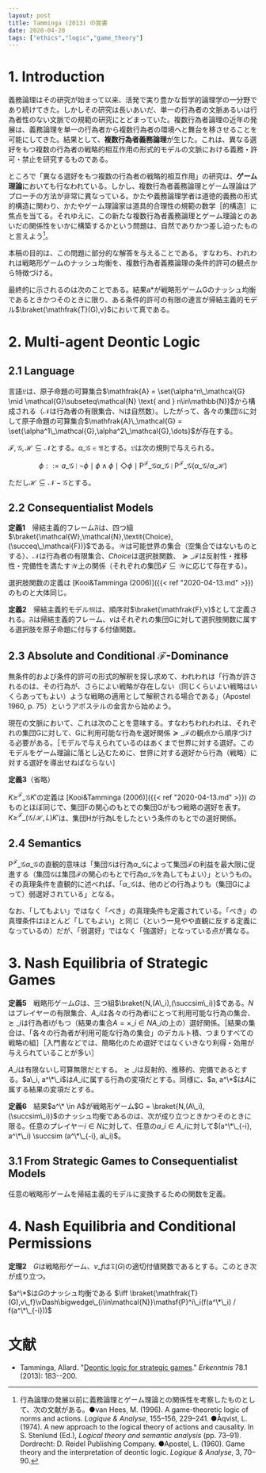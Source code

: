 ```yaml
---
layout: post
title: Tamminga (2013) の覚書
date: 2020-04-20
tags: ["ethics","logic","game_theory"]
---
```


# 1. Introduction
義務論理はその研究が始まって以来、活発で実り豊かな哲学的論理学の一分野であり続けてきた。しかしその研究は長いあいだ、単一の行為者の文脈あるいは行為者性のない文脈での規範の研究にとどまっていた。複数行為者論理の近年の発展は、義務論理を単一の行為者から複数行為者の環境へと舞台を移させることを可能にしてきた。結果として、**複数行為者義務論理**が生じた。これは、異なる選好をもつ複数の行為者の戦略的相互作用の形式的モデルの文脈における義務・許可・禁止を研究するものである。

ところで「異なる選好をもつ複数の行為者の戦略的相互作用」の研究は、**ゲーム理論**においても行なわれている。しかし、複数行為者義務論理とゲーム理論はアプローチの方法が非常に異なっている。かたや義務論理学者は道徳的義務の形式的構造に関わり、かたやゲーム理論家は道具的合理性の規範の数学［的構造］に焦点を当てる。それゆえに、この新たな複数行為者義務論理とゲーム理論とのあいだの関係性をいかに構築するかという問題は、自然でありかつ差し迫ったものと言えよう[^1]。

[^1]: 行為論理の発展以前に義務論理とゲーム理論との関係性を考察したものとして、次の文献がある。●van Hees, M. (1996). A game-theoretic logic of norms and actions. *Logique & Analyse*, 155–156, 229–241. ●Åqvist, L. (1974). A new approach to the logical theory of actions and causality. In S. Stenlund (Ed.), *Logical theory and semantic analysis* (pp. 73–91). Dordrecht: D. Reidel Publishing Company. ●Apostel, L. (1960). Game theory and the interpretation of deontic logic. *Logique & Analyse*, 3, 70–90.

本稿の目的は、この問題に部分的な解答を与えることである。すなわち、われわれは戦略形ゲームのナッシュ均衡を、複数行為者義務論理の条件的許可の観点から特徴づける。

最終的に示されるのは次のことである。結果a*が戦略形ゲームGのナッシュ均衡であるときかつそのときに限り、ある条件的許可の有限の連言が帰結主義的モデル$\braket{\mathfrak{T}(G),v}$において真である。

# 2. Multi-agent Deontic Logic
## 2.1 Language
言語$\mathfrak{L}$は、原子命題の可算集合$\mathfrak{A} = \set{\alpha^n\_\mathcal{G} \mid \mathcal{G}\subseteq\mathcal{N} \text{ and } n\in\mathbb{N}}$から構成される（$\mathcal{N}$は行為者の有限集合、$\mathbb{N}$は自然数）。したがって、各々の集団$\mathcal{G}$に対して原子命題の可算集合$\mathfrak{A}\_\mathcal{G} = \set{\alpha^1\_\mathcal{G},\alpha^2\_\mathcal{G},\dots}$が存在する。

$\mathcal{F,G,H}\subseteq\mathcal{N}$とする。$a\_\mathcal{G}\in\mathfrak{A}$とする。$\mathfrak{L}$は次の規則で与えられる。

$$
    \phi ::= a\_\mathcal{G}\mid \lnot\phi\mid \phi\land\phi\mid \Diamond\phi\mid \mathsf{P}^\mathcal{F}\_\mathcal{G}\alpha\_\mathcal{G}\mid \mathsf{P}^\mathcal{F}\_\mathcal{G}(\alpha\_\mathcal{G}/\alpha\_\mathcal{H})
$$

ただし$\mathcal{H}\subseteq\mathcal{N}-\mathcal{G}$とする。

## 2.2 Consequentialist Models
**定義1**　帰結主義的フレーム$\mathfrak{F}$は、四つ組$\braket{\mathcal{W},\mathcal{N},\textit{Choice},(\succeq\_\mathcal{F})}$である。$\mathcal{W}$は可能世界の集合（空集合ではないものとする）、$\mathcal{N}$は行為者の有限集合、$\textit{Choice}$は選択肢関数、$\succeq\_\mathcal{F}$は反射性・推移性・完備性を満たす$\mathcal{W}$上の関係（それぞれの集団$\mathcal{F}\subseteq\mathcal{W}$に応じて存在する）。

選択肢関数の定義は [Kooi\&Tamminga (2006)]({{< ref "2020-04-13.md" >}}) のものと大体同じ。

**定義2**　帰結主義的モデル$\mathfrak{M}$は、順序対$\braket{\mathfrak{F},v}$として定義される。$\mathfrak{F}$は帰結主義的フレーム、$v$はそれぞれの集団Gに対して選択肢関数に属する選択肢を原子命題に付与する付値関数。

## 2.3 Absolute and Conditional $\mathcal{F}$-Dominance
無条件的および条件的許可の形式的解釈を探し求めて、われわれは「行為が許されるのは、その行為が、さらによい戦略が存在しない（同じくらいよい戦略はいくらあってもよい）ような戦略の適用として解釈される場合である」（Apostel 1960, p. 75）というアポステルの金言から始めよう。

現在の文脈において、これは次のことを意味する。すなわちわれわれは、それぞれの集団Gに対して、Gに利用可能な行為を選好関係$\succeq\_\mathcal{F}$の観点から順序づける必要がある。［モデルで与えられているのはあくまで世界に対する選好。このモデルをゲーム理論に落とし込むために、世界に対する選好から行為（戦略）に対する選好を導出せねばならない］

**定義3**（省略）

$K\geq^\mathcal{F}\_\mathcal{G} K'$の定義は [Kooi\&Tamminga (2006)]({{< ref "2020-04-13.md" >}}) のものとほぼ同じで、集団Fの関心のもとでの集団Gがもつ戦略の選好を表す。$K\geq^\mathcal{F}\_{(\mathcal{G}/\mathcal{H},L)} K'$は、集団Hが行為Lをしたという条件のもとでの選好関係。

## 2.4 Semantics
$\mathsf{P}^\mathcal{F}\_\mathcal{G}\alpha\_\mathcal{G}$の直観的意味は「集団$\mathcal{G}$は行為$\alpha\_\mathcal{G}$によって集団$\mathcal{F}$の利益を最大限に促進する（集団$\mathcal{G}$は集団$\mathcal{F}$の関心のもとで行為$\alpha\_\mathcal{G}$を為してもよい）」というもの。その真理条件を直観的に述べれば、「$\alpha\_\mathcal{G}$は、他のどの行為よりも（集団Gによって）弱選好されている」となる。

なお、「してもよい」ではなく「べき」の真理条件も定義されている。「べき」の真理条件はほとんど「してもよい」と同じ（という一見やや直観に反する定義になっているの）だが、「弱選好」ではなく「強選好」となっている点が異なる。

# 3. Nash Equilibria of Strategic Games
**定義5**　戦略形ゲーム$G$は、三つ組$\braket{N,(A\_i),(\succsim\_i)}$である。$N$はプレイヤーの有限集合、$A\_i$は各々の行為者iにとって利用可能な行為の集合、$\succsim\_i$は行為者iがもつ（結果の集合$A = \times\_{i\in N} A\_i$の上の）選好関係。［結果の集合は、「各々の行為者が利用可能な行為の集合」のデカルト積、つまりすべての戦略の組］［入門書などでは、簡略化のため選好ではなくいきなり利得・効用が与えられていることが多い］

$A\_i$は有限ないし可算無限だとする。$\succsim\_i$は反射的、推移的、完備であるとする。$a\_i, a^\*\_i$は$A\_i$に属する行為の変項だとする。同様に、$a, a^\*$は$A$に属する結果の変項だとする。

**定義6**　結果$a^\* \in A$が戦略形ゲーム$G = \braket{N,(A\_i),(\succsim\_i)}$のナッシュ均衡であるのは、次が成り立つときかつそのときに限る。任意のプレイヤー$i\in N$に対して、任意の$a\_i\in A\_i$に対して$(a^\*\_{-i}, a^\*\_i) \succsim (a^\*\_{-i}, a\_i)$。

## 3.1 From Strategic Games to Consequentialist Models
任意の戦略形ゲームを帰結主義的モデルに変換するための関数を定義。

# 4. Nash Equilibria and Conditional Permissions
**定理2**　$G$は戦略形ゲーム、$v\_f$は$\mathfrak{T}(G)$の適切付値関数であるとする。このとき次が成り立つ。

$a^\*$は$G$のナッシュ均衡である $\iff  \braket{\mathfrak{T}(G),v\_f}\vDash\bigwedge\_{i\in\mathcal{N}}\mathsf{P}^i\_i(f(a^\*\_i) / f(a^\*\_{-i}))$


# 文献
- Tamminga, Allard. "[Deontic logic for strategic games](https://www.rug.nl/research/portal/files/119641934/Deontic_logic_for_strategic_games.pdf)." *Erkenntnis* 78.1 (2013): 183--200.
